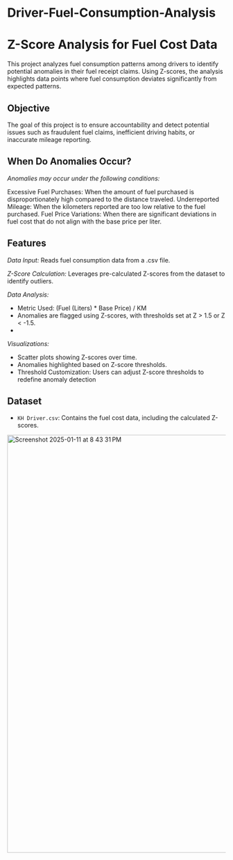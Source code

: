 # Driver-Fuel-Consumption-Analysis
# Z-Score Analysis for Fuel Cost Data

This project analyzes fuel consumption patterns among drivers to identify potential anomalies in their fuel receipt claims. Using Z-scores, the analysis highlights data points where fuel consumption deviates significantly from expected patterns.

## Objective
The goal of this project is to ensure accountability and detect potential issues such as fraudulent fuel claims, inefficient driving habits, or inaccurate mileage reporting.

## When Do Anomalies Occur?
*Anomalies may occur under the following conditions:*

Excessive Fuel Purchases: When the amount of fuel purchased is disproportionately high compared to the distance traveled.
Underreported Mileage: When the kilometers reported are too low relative to the fuel purchased.
Fuel Price Variations: When there are significant deviations in fuel cost that do not align with the base price per liter.


## Features
*Data Input:* Reads fuel consumption data from a .csv file.

*Z-Score Calculation:* Leverages pre-calculated Z-scores from the dataset to identify outliers.

*Data Analysis:*
- Metric Used: (Fuel (Liters) * Base Price) / KM
- Anomalies are flagged using Z-scores, with thresholds set at Z > 1.5 or Z < -1.5.
- 
*Visualizations:*
- Scatter plots showing Z-scores over time.
- Anomalies highlighted based on Z-score thresholds.
- Threshold Customization: Users can adjust Z-score thresholds to redefine anomaly detection

## Dataset
- `KH Driver.csv`: Contains the fuel cost data, including the calculated Z-scores.
<img width="960" alt="Screenshot 2025-01-11 at 8 43 31 PM" src="https://github.com/user-attachments/assets/43476062-5e3d-416e-b060-a6b3fa5225c2" />
